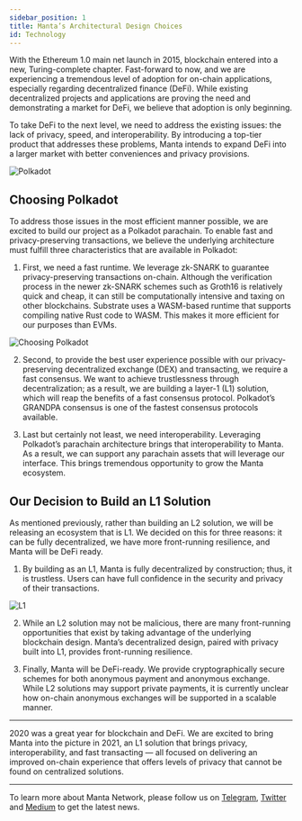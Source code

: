 ```yaml
---
sidebar_position: 1
title: Manta’s Architectural Design Choices
id: Technology
---
```


With the Ethereum 1.0 main net launch in 2015, blockchain entered into a new, Turing-complete chapter. Fast-forward to now, and we are experiencing a tremendous level of adoption for on-chain applications, especially regarding decentralized finance (DeFi). While existing decentralized projects and applications are proving the need and demonstrating a market for DeFi, we believe that adoption is only beginning.

To take DeFi to the next level, we need to address the existing issues: the lack of privacy, speed, and interoperability. By introducing a top-tier product that addresses these problems, Manta intends to expand DeFi into a larger market with better conveniences and privacy provisions.

![Polkadot](/img/polkadot.jpg)

## Choosing Polkadot

To address those issues in the most efficient manner possible, we are excited to build our project as a Polkadot parachain. To enable fast and privacy-preserving transactions, we believe the underlying architecture must fulfill three characteristics that are available in Polkadot:

1. First, we need a fast runtime. We leverage zk-SNARK to guarantee privacy-preserving transactions on-chain. Although the verification process in the newer zk-SNARK schemes such as Groth16 is relatively quick and cheap, it can still be computationally intensive and taxing on other blockchains. Substrate uses a WASM-based runtime that supports compiling native Rust code to WASM. This makes it more efficient for our purposes than EVMs.

![Choosing Polkadot](/img/choosing_polkadot.png)

2. Second, to provide the best user experience possible with our privacy-preserving decentralized exchange (DEX) and transacting, we require a fast consensus. We want to achieve trustlessness through decentralization; as a result, we are building a layer-1 (L1) solution, which will reap the benefits of a fast consensus protocol. Polkadot’s GRANDPA consensus is one of the fastest consensus protocols available.

3. Last but certainly not least, we need interoperability. Leveraging Polkadot’s parachain architecture brings that interoperability to Manta. As a result, we can support any parachain assets that will leverage our interface. This brings tremendous opportunity to grow the Manta ecosystem.

## Our Decision to Build an L1 Solution

As mentioned previously, rather than building an L2 solution, we will be releasing an ecosystem that is L1. We decided on this for three reasons: it can be fully decentralized, we have more front-running resilience, and Manta will be DeFi ready.

1. By building as an L1, Manta is fully decentralized by construction; thus, it is trustless. Users can have full confidence in the security and privacy of their transactions.

![L1](/img/L1.png)

2. While an L2 solution may not be malicious, there are many front-running opportunities that exist by taking advantage of the underlying blockchain design. Manta’s decentralized design, paired with privacy built into L1, provides front-running resilience.

3. Finally, Manta will be DeFi-ready. We provide cryptographically secure schemes for both anonymous payment and anonymous exchange. While L2 solutions may support private payments, it is currently unclear how on-chain anonymous exchanges will be supported in a scalable manner.

---

2020 was a great year for blockchain and DeFi. We are excited to bring Manta into the picture in 2021, an L1 solution that brings privacy, interoperability, and fast transacting — all focused on delivering an improved on-chain experience that offers levels of privacy that cannot be found on centralized solutions.

---

To learn more about Manta Network, please follow us on [Telegram](https://t.me/mantanetwork), [Twitter](https://twitter.com/mantanetwork) and [Medium](https://mantanetwork.medium.com) to get the latest news.
